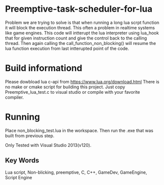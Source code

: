 # Preemptive-task-scheduler-for-lua

Problem we are trying to solve is that when running a long lua scrpt function it will block the execution thread. This often a problem in realtime systems like game engines. This code will intterupt the lua interpreter using lua_hook that for given instruction count and give the control back to the calling thread. Then again calling the call_function_non_blocking() will resume the lua function execution from last intterupted point of the code.

# Build informationd
Please dowbload lua c-api from https://www.lua.org/download.html
There is no make or cmake script for building this project. Just copy Preemptive_lua_test.c to visual studio or compile with your favorite compiler. 

# Running 
Place non_blocking_test.lua in the workspace.
Then run the .exe that was built from previous step.

Only Tested with Visual Studio 2013(v120). 

## Key Words
Lua script, Non-blicking, preemptive, C, C++, GameDev, GameEngine, Script Engine 

